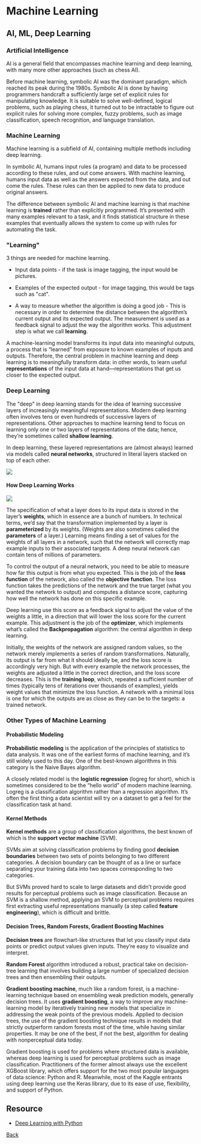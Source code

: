 # Machine Learning

## AI, ML, Deep Learning

### Artificial Intelligence

AI is a general field that encompasses machine learning and deep learning, with many more other approaches (such as chess AI).

Before machine learning, symbolic AI was the dominant paradigm, which reached its peak during the 1980s. Symbolic AI is done by having programmers handcraft a sufficiently large set of explicit rules for manipulating knowledge. It is suitable to solve well-defined, logical problems, such as playing chess, it turned out to be intractable to figure out explicit rules for solving more complex, fuzzy problems, such as image classification, speech recognition, and language translation.

### Machine Learning

Machine learning is a subfield of AI, containing multiple methods including deep learning.

In symbolic AI, humans input rules (a program) and data to be processed according to these rules, and out come answers. With machine learning, humans input data as well as the answers expected from the data, and out come the rules. These rules can then be applied to new data to produce original answers.

The difference between symbolic AI and machine learning is that machine learning is **trained** rather than explicitly programmed. It’s presented with many examples relevant to a task, and it finds statistical structure in these examples that eventually allows the system to come up with rules for automating the task.

### "Learning"

3 things are needed for machine learning.

- Input data points - if the task is image tagging, the input would be pictures.

- Examples of the expected output - for image tagging, this would be tags such as "cat".

- A way to measure whether  the algorithm is doing a good job - This is necessary in order to determine the distance between the algorithm’s current output and its expected output. The measurement is used as a feedback signal to adjust the way the algorithm works. This adjustment step is what we call **learning**.

A machine-learning model transforms its input data into meaningful outputs, a process that is “learned” from exposure to known examples of inputs and outputs. Therefore, the central problem in machine learning and deep learning is to meaningfully transform data: in other words, to learn useful **representations** of the input data at hand—representations that get us closer to the expected output.

### Deep Learning

The "deep" in deep learning stands for the idea of learning successive layers of increasingly meaningful representations. Modern deep learning often involves tens or even hundreds of successive layers of representations. Other approaches to machine learning tend to focus on learning only one or two layers of representations of the data; hence, they’re sometimes called **shallow learning**.

In deep learning, these layered representations are (almost always) learned via models called **neural networks**, structured in literal layers stacked on top of each other.

![](../images/representations.png)

#### How Deep Learning Works

![](../images/deepLearning.png)

The specification of what a layer does to its input data is stored in the layer’s **weights**, which in essence are a bunch of numbers. In technical terms, we’d say that the transformation implemented by a layer is **parameterized** by its weights. (Weights are also sometimes called the **parameters** of a layer.) Learning means finding a set of values for the weights of all layers in a network, such that the network will correctly map example inputs to their associated targets. A deep neural network can contain tens of millions of parameters.

To control the output of a neural network, you need to be able to measure how far this output is from what you expected. This is the job of the **loss function** of the network, also called the **objective function**. The loss function takes the predictions of the network and the true target (what you wanted the network to output) and computes a distance score, capturing how well the network has done on this specific example.

Deep learning use this score as a feedback signal to adjust the value of the weights a little, in a direction that will lower the loss score for the current example. This adjustment is the job of the **optimizer**, which implements what’s called the **Backpropagation** algorithm: the central algorithm in deep learning.

Initially, the weights of the network are assigned random values, so the network merely implements a series of random transformations. Naturally, its output is far from what it should ideally be, and the loss score is accordingly very high. But with every example the network processes, the weights are adjusted a little in the correct direction, and the loss score decreases. This is the **training loop**, which, repeated a sufficient number of times (typically tens of iterations over thousands of examples), yields weight values that minimize the loss function. A network with a minimal loss is one for which the outputs are as close as they can be to the targets: a trained network.

### Other Types of Machine Learning

#### Probabilistic Modeling

**Probabilistic modeling** is the application of the principles of statistics to data analysis. It was one of the earliest forms of machine learning, and it’s still widely used to this day. One of the best-known algorithms in this category is the Naive Bayes algorithm.

A closely related model is the **logistic regression** (logreg for short), which is sometimes considered to be the “hello world” of modern machine learning. Logreg is a classification algorithm rather than a regression algorithm. It’s often the first thing a data scientist will try on a dataset to get a feel for the classification task at hand.

#### Kernel Methods

**Kernel methods** are a group of classification algorithms, the best known of which is the **support vector machine** (SVM).

SVMs aim at solving classification problems by finding good **decision boundaries** between two sets of points belonging to two different categories. A decision boundary can be thought of as a line or surface separating your training data into two spaces corresponding to two categories.

But SVMs proved hard to scale to large datasets and didn’t provide good results for perceptual problems such as image classification. Because an SVM is a shallow method, applying an SVM to perceptual problems requires first extracting useful representations manually (a step called **feature engineering**), which is difficult and brittle.

#### Decision Trees, Random Forests, Gradient Boosting Machines

**Decision trees** are flowchart-like structures that let you classify input data points or predict output values given inputs. They’re easy to visualize and interpret.

**Random Forest** algorithm introduced a robust, practical take on decision-tree learning that involves building a large number of specialized decision trees and then ensembling their outputs.

**Gradient boosting machine**, much like a random forest, is a machine-learning technique based on ensembling weak prediction models, generally decision trees. It uses **gradient boosting**, a way to improve any machine-learning model by iteratively training new models that specialize in addressing the weak points of the previous models. Applied to decision trees, the use of the gradient boosting technique results in models that strictly outperform random forests most of the time, while having similar properties. It may be one of the best, if not the best, algorithm for dealing with nonperceptual data today.

Gradient boosting is used for problems where structured data is available, whereas deep learning is used for perceptual problems such as image classification. Practitioners of the former almost always use the excellent XGBoost library, which offers support for the two most popular languages of data science: Python and R. Meanwhile, most of the Kaggle entrants using deep learning use the Keras library, due to its ease of use, flexibility, and support of Python.

## Resource
- [Deep Learning with Python](https://www.manning.com/books/deep-learning-with-python)

[Back](../../README.md)
